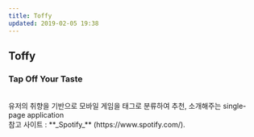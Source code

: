 ```yaml
---
title: Toffy
updated: 2019-02-05 19:38
---
```


## Toffy
### Tap Off Your Taste
<br>
유저의 취향을 기반으로 모바일 게임을 태그로 분류하여 추천, 소개해주는 single-page application
<br>
참고 사이트 : **_Spotify_** (https://www.spotify.com/).
